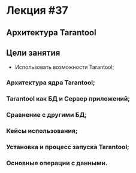 # Лекция #37

## Архитектура Tarantool

## Цели занятия

* Использовать возможности Tarantool;

### Архитектура ядра Tarantool;
### Tarantool как БД и Сервер приложений;
### Сравнение с другими БД;
### Кейсы использования;
### Установка и процесс запуска Tarantool;
### Основные операции с данными.